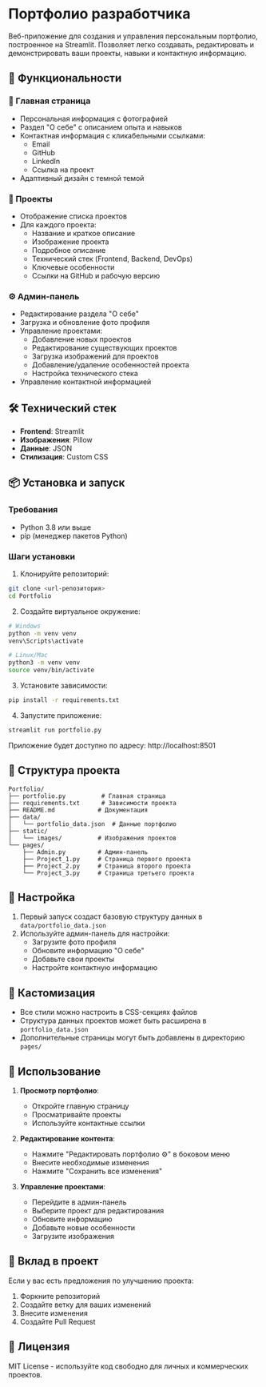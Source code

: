 # Портфолио разработчика

Веб-приложение для создания и управления персональным портфолио, построенное на Streamlit. Позволяет легко создавать, редактировать и демонстрировать ваши проекты, навыки и контактную информацию.

## 🚀 Функциональности

### 📱 Главная страница

- Персональная информация с фотографией
- Раздел "О себе" с описанием опыта и навыков
- Контактная информация с кликабельными ссылками:
  - Email
  - GitHub
  - LinkedIn
  - Ссылка на проект
- Адаптивный дизайн с темной темой

### 💼 Проекты

- Отображение списка проектов
- Для каждого проекта:
  - Название и краткое описание
  - Изображение проекта
  - Подробное описание
  - Технический стек (Frontend, Backend, DevOps)
  - Ключевые особенности
  - Ссылки на GitHub и рабочую версию

### ⚙️ Админ-панель

- Редактирование раздела "О себе"
- Загрузка и обновление фото профиля
- Управление проектами:
  - Добавление новых проектов
  - Редактирование существующих проектов
  - Загрузка изображений для проектов
  - Добавление/удаление особенностей проекта
  - Настройка технического стека
- Управление контактной информацией

## 🛠 Технический стек

- **Frontend**: Streamlit
- **Изображения**: Pillow
- **Данные**: JSON
- **Стилизация**: Custom CSS

## 📦 Установка и запуск

### Требования

- Python 3.8 или выше
- pip (менеджер пакетов Python)

### Шаги установки

1. Клонируйте репозиторий:

```bash
git clone <url-репозитория>
cd Portfolio
```

2. Создайте виртуальное окружение:

```bash
# Windows
python -m venv venv
venv\Scripts\activate

# Linux/Mac
python3 -m venv venv
source venv/bin/activate
```

3. Установите зависимости:

```bash
pip install -r requirements.txt
```

4. Запустите приложение:

```bash
streamlit run portfolio.py
```

Приложение будет доступно по адресу: http://localhost:8501

## 📁 Структура проекта

```
Portfolio/
├── portfolio.py          # Главная страница
├── requirements.txt      # Зависимости проекта
├── README.md            # Документация
├── data/
│   └── portfolio_data.json  # Данные портфолио
├── static/
│   └── images/          # Изображения проектов
└── pages/
    ├── Admin.py         # Админ-панель
    ├── Project_1.py     # Страница первого проекта
    ├── Project_2.py     # Страница второго проекта
    └── Project_3.py     # Страница третьего проекта
```

## 🔧 Настройка

1. Первый запуск создаст базовую структуру данных в `data/portfolio_data.json`
2. Используйте админ-панель для настройки:
   - Загрузите фото профиля
   - Обновите информацию "О себе"
   - Добавьте свои проекты
   - Настройте контактную информацию

## 🎨 Кастомизация

- Все стили можно настроить в CSS-секциях файлов
- Структура данных проектов может быть расширена в `portfolio_data.json`
- Дополнительные страницы могут быть добавлены в директорию `pages/`

## 📝 Использование

1. **Просмотр портфолио**:

   - Откройте главную страницу
   - Просматривайте проекты
   - Используйте контактные ссылки

2. **Редактирование контента**:

   - Нажмите "Редактировать портфолио ⚙️" в боковом меню
   - Внесите необходимые изменения
   - Нажмите "Сохранить все изменения"

3. **Управление проектами**:
   - Перейдите в админ-панель
   - Выберите проект для редактирования
   - Обновите информацию
   - Добавьте новые особенности
   - Загрузите изображения

## 🤝 Вклад в проект

Если у вас есть предложения по улучшению проекта:

1. Форкните репозиторий
2. Создайте ветку для ваших изменений
3. Внесите изменения
4. Создайте Pull Request

## 📄 Лицензия

MIT License - используйте код свободно для личных и коммерческих проектов.
